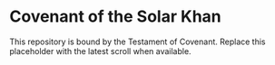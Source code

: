 # Covenant of the Solar Khan

This repository is bound by the Testament of Covenant. Replace this placeholder with the latest scroll when available.

